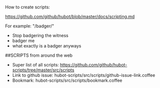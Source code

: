 How to create scripts:

https://github.com/github/hubot/blob/master/docs/scripting.md


For example: "/badger/" 

- Stop badgering the witness
- badger me
- what exactly is a badger anyways

##SCRIPTS from around the web

- Super list of all scripts: https://github.com/github/hubot-scripts/tree/master/src/scripts
- Link to github issue: hubot-scripts/src/scripts/github-issue-link.coffee 
- Bookmark: hubot-scripts/src/scripts/bookmark.coffee
